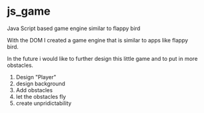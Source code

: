 # js_game
Java Script based game engine similar to flappy bird

With the DOM I created a game engine that is similar to apps like flappy bird. 

In the future i would like to further design this little game and to put in more obstacles.

1) Design "Player"
2) design background
3) Add obstacles
4) let the obstacles fly
5) create unpridictability
